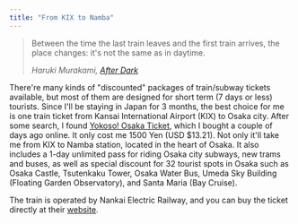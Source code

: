 ```yaml
---
title: "From KIX to Namba"
---
```


> Between the time the last train leaves and the first train arrives, the place changes: it's not the same as in daytime.
>
> <cite>Haruki Murakami, [After Dark](http://amzn.to/2pQxLou)</cite>

There're many kinds of "discounted" packages of train/subway tickets available, but most of them are designed for short term (7 days or less) tourists. Since I'll be staying in Japan for 3 months, the best choice for me is one train ticket from Kansai International Airport (KIX) to Osaka city. After some search, I found [Yokoso! Osaka Ticket](http://www.howto-osaka.com/en/ticket/ticket/yokoso.html), which I bought a couple of days ago online. It only cost me 1500 Yen (USD $13.21). Not only it'll take me from KIX to Namba station, located in the heart of Osaka. It also includes a 1-day unlimited pass for riding Osaka city subways, new trams and buses, as well as special discount for 32 tourist spots in Osaka such as Osaka Castle, Tsutenkaku Tower, Osaka Water Bus, Umeda Sky Building (Floating Garden Observatory), and Santa Maria (Bay Cruise).

The train is operated by Nankai Electric Railway, and you can buy the ticket directly at their [website](http://www1.nanka-e-tabi.com/NEREN/itemlist.aspx?sk=1&ib=YOT).